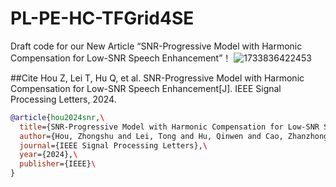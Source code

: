 # PL-PE-HC-TFGrid4SE
Draft code for our New Article “SNR-Progressive Model with Harmonic Compensation for Low-SNR Speech Enhancement”！
![1733836422453](https://github.com/user-attachments/assets/8faebeb1-cb36-46a7-b678-733ec5630a3c)

##Cite
Hou Z, Lei T, Hu Q, et al. SNR-Progressive Model with Harmonic Compensation for Low-SNR Speech Enhancement[J]. IEEE Signal Processing Letters, 2024.

```bibtex
@article{hou2024snr,\
  title={SNR-Progressive Model with Harmonic Compensation for Low-SNR Speech Enhancement},\
  author={Hou, Zhongshu and Lei, Tong and Hu, Qinwen and Cao, Zhanzhong and Tang, Ming and Lu, Jing},\
  journal={IEEE Signal Processing Letters},\
  year={2024},\
  publisher={IEEE}\
}
